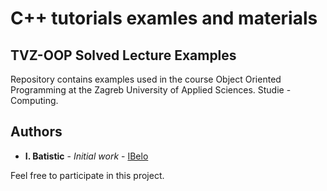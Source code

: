 # C++ tutorials examles and materials

## TVZ-OOP Solved Lecture Examples ##
Repository contains examples used in the course Object Oriented Programming at the Zagreb University of Applied Sciences. Studie - Computing.

## Authors

* **I. Batistic** - *Initial work* - [IBelo](https://github.com/IBatistic)

Feel free to participate in this project.


